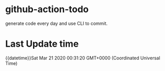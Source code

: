 # github-action-todo
generate code every day and use CLI to commit.

# Last Update time
{{datetime}}Sat Mar 21 2020 00:31:20 GMT+0000 (Coordinated Universal Time)
